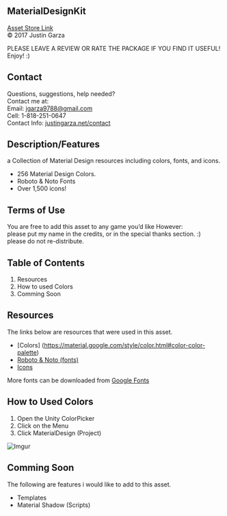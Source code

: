 MaterialDesignKit
-------------------------------------
[Asset Store Link](http://u3d.as/Ew1)  
© 2017 Justin Garza

PLEASE LEAVE A REVIEW OR RATE THE PACKAGE IF YOU FIND IT USEFUL!
Enjoy! :)

Contact  
-------------------------------------
Questions, suggestions, help needed?  
Contact me at:  
Email: jgarza9788@gmail.com  
Cell: 1-818-251-0647  
Contact Info: [justingarza.net/contact](http://justingarza.net/contact/)
  
Description/Features
-------------------------------------
a Collection of Material Design resources including colors, fonts, and icons.* 256 Material Design Colors.
* Roboto & Noto Fonts* Over 1,500 icons!
Terms of Use
-------------------------------------
You are free to add this asset to any game you’d like
However:  
please put my name in the credits, or in the special thanks section. :)  
please do not re-distribute.  

Table of Contents 
-------------------------------------
1. Resources
2. How to used Colors
3. Comming Soon

  
Resources
-------------------------------------
The links below are resources that were used in this asset.
 
* [Colors] (https://material.google.com/style/color.html#color-color-palette) 
* [Roboto & Noto (fonts)](https://material.google.com/resources/roboto-noto-fonts.html)    
* [Icons](https://materialdesignicons.com)  

More fonts can be downloaded from [Google Fonts](https://fonts.google.com)

How to Used Colors
-------------------------------------
1. Open the Unity ColorPicker  
2. Click on the Menu
3. Click MaterialDesign (Project)

![Imgur](http://i.imgur.com/uTJGod1l.png)

Comming Soon
-------------------------------------
The following are features i would like to add to this asset.

* Templates
* Material Shadow (Scripts)
 
